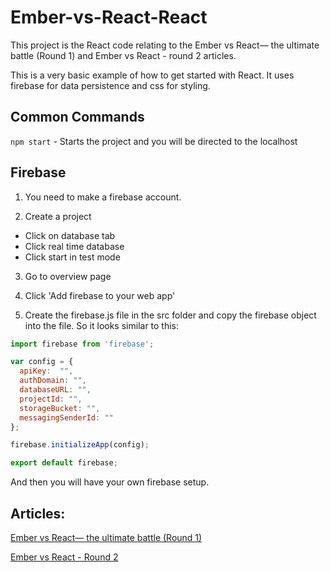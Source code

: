 # Ember-vs-React-React

This project is the React code relating to the Ember vs React— the ultimate battle (Round 1) and 
Ember vs React - round 2 articles.

This is a very basic example of how to get started with React. It uses firebase for data persistence
and css for styling. 

## Common Commands

`npm start` - Starts the project and you will be directed to the localhost

## Firebase 

1. You need to make a firebase account.

2. Create a project
  * Click on database tab 
  * Click real time database 
  * Click start in test mode 

3. Go to overview page 

4. Click 'Add firebase to your web app'

5. Create the firebase.js file in the src folder and copy the firebase object into the file. So it looks similar to this:

```javascript
import firebase from 'firebase';

var config = {
  apiKey:  "",
  authDomain: "",
  databaseURL: "",
  projectId: "",
  storageBucket: "",
  messagingSenderId: ""
};

firebase.initializeApp(config);

export default firebase;
```

And then you will have your own firebase setup.

## Articles:

[Ember vs React— the ultimate battle (Round 1)](https://medium.com/buildempire/ember-vs-react-the-ultimate-battle-round-1-dcc034bc725d)

[Ember vs React - Round 2](https://medium.com/buildempire/ember-vs-react-round-2-f07b07f49bb9)
